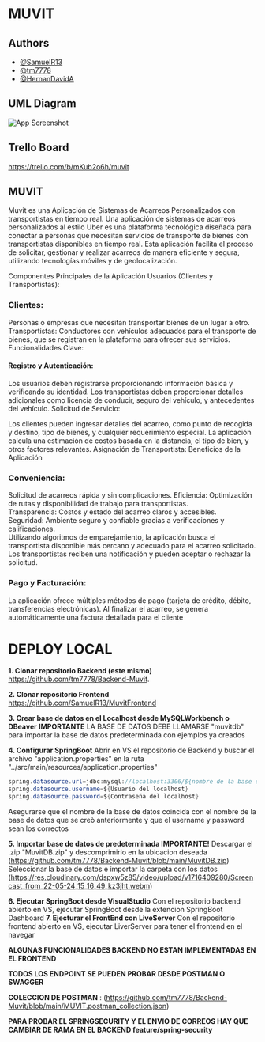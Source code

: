 
# MUVIT


## Authors

- [@SamuelR13](https://www.github.com/samuelr13)
- [@tm7778](https://www.github.com/tm7778)
- [@HernanDavidA](https://github.com/HernanDavidA)


## UML Diagram

![App Screenshot](https://res.cloudinary.com/dspxw5z85/image/upload/v1716406055/Diagrama-UML_hr2khk.png)


## Trello Board

https://trello.com/b/mKub2o6h/muvit

## MUVIT

Muvit es una Aplicación de Sistemas de Acarreos Personalizados con transportistas en tiempo real.
Una aplicación de sistemas de acarreos personalizados al estilo Uber es una plataforma tecnológica diseñada para conectar a personas que necesitan servicios de transporte de bienes con transportistas disponibles en tiempo real. Esta aplicación facilita el proceso de solicitar, gestionar y realizar acarreos de manera eficiente y segura, utilizando tecnologías móviles y de geolocalización.

Componentes Principales de la Aplicación
Usuarios (Clientes y Transportistas):

### Clientes:
 Personas o empresas que necesitan transportar bienes de un lugar a otro.
Transportistas: Conductores con vehículos adecuados para el transporte de bienes, que se registran en la plataforma para ofrecer sus servicios.
Funcionalidades Clave:

#### Registro y Autenticación:

Los usuarios deben registrarse proporcionando información básica y verificando su identidad.
Los transportistas deben proporcionar detalles adicionales como licencia de conducir, seguro del vehículo, y antecedentes del vehículo.
Solicitud de Servicio:

Los clientes pueden ingresar detalles del acarreo, como punto de recogida y destino, tipo de bienes, y cualquier requerimiento especial.
La aplicación calcula una estimación de costos basada en la distancia, el tipo de bien, y otros factores relevantes.
Asignación de Transportista:
Beneficios de la Aplicación
### Conveniencia:
Solicitud de acarreos rápida y sin complicaciones.
Eficiencia: Optimización de rutas y disponibilidad de trabajo para transportistas.</br>
Transparencia: Costos y estado del acarreo claros y accesibles.</br>
Seguridad: Ambiente seguro y confiable gracias a verificaciones y calificaciones.</br>
Utilizando algoritmos de emparejamiento, la aplicación busca el transportista disponible más cercano y adecuado para el acarreo solicitado.
Los transportistas reciben una notificación y pueden aceptar o rechazar la solicitud.


### Pago y Facturación:

La aplicación ofrece múltiples métodos de pago (tarjeta de crédito, débito, transferencias electrónicas).
Al finalizar el acarreo, se genera automáticamente una factura detallada para el cliente

# DEPLOY  LOCAL
**1. Clonar repositorio Backend (este mismo)**
 https://github.com/tm7778/Backend-Muvit.

 
**2. Clonar repositorio Frontend**
https://github.com/SamuelR13/MuvitFrontend


**3. Crear base de datos en el Localhost desde MySQLWorkbench o DBeaver**
 **IMPORTANTE** LA BASE DE DATOS DEBE LLAMARSE  "muvitdb" para importar la base de datos predeterminada con ejemplos ya creados

 
**4. Configurar SpringBoot**
Abrir en VS el repositorio de Backend y buscar el archivo "application.properties" en la ruta
"../src/main/resources/application.properties"
```java
spring.datasource.url=jdbc:mysql://localhost:3306/${nombre de la base de datos}
spring.datasource.username=${Usuario del localhost}
spring.datasource.password=${Contraseña del localhost}
```
Asegurarse que el nombre de la base de datos coincida con el nombre de la base de datos que se creò anteriormente y que el username y password sean los correctos 



**5. Importar base de datos de predeterminada IMPORTANTE!** 
Descargar el .zip "MuvitDB.zip" y descomprimirlo en la ubicacion deseada
(https://github.com/tm7778/Backend-Muvit/blob/main/MuvitDB.zip)
Seleccionar la base de datos e importar la carpeta con los datos 
(https://res.cloudinary.com/dspxw5z85/video/upload/v1716409280/Screencast_from_22-05-24_15_16_49_kz3jht.webm)


**6. Ejecutar SpringBoot desde VisualStudio**
Con el repositorio backend abierto en VS, ejecutar SpringBoot desde la extencion SpringBoot Dashboard
**7. Ejecturar el FrontEnd con LiveServer**
Con el repositorio frontend abierto en VS, ejecutar LiverServer para tener el frontend en el navegar 


**ALGUNAS FUNCIONALIDADES BACKEND NO ESTAN IMPLEMENTADAS EN EL FRONTEND**


**TODOS LOS ENDPOINT SE PUEDEN PROBAR DESDE POSTMAN O SWAGGER**


**COLECCION DE POSTMAN** : (https://github.com/tm7778/Backend-Muvit/blob/main/MUVIT.postman_collection.json)

**PARA PROBAR EL SPRINGSECURITY Y EL ENVIO DE CORREOS HAY QUE CAMBIAR DE RAMA EN EL BACKEND feature/spring-security**





